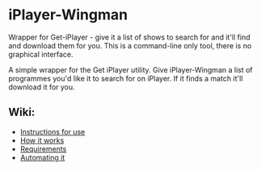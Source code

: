 # iPlayer-Wingman
Wrapper for Get-iPlayer - give it a list of shows to search for and it'll find and download them for you. This is a command-line only tool, there is no graphical interface.

A simple wrapper for the Get iPlayer utility. Give iPlayer-Wingman a list of programmes you'd like it to search for on iPlayer. If it finds a match it'll download it for you.

## Wiki:
* [Instructions for use](https://github.com/apacketofsweets/iPlayer-Wingman/wiki/Instructions-for-use)
* [How it works](https://github.com/apacketofsweets/iPlayer-Wingman/wiki/How-it-works)
* [Requirements](https://github.com/apacketofsweets/iPlayer-Wingman/wiki/Requirements)
* [Automating it](https://github.com/apacketofsweets/iPlayer-Wingman/wiki/Automating-it)
